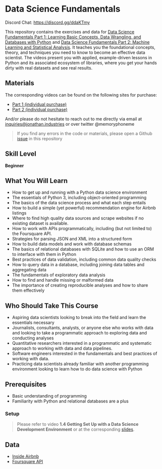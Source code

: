 # Data Science Fundamentals

Discord Chat: https://discord.gg/ddaKTmy

This repository contains the exercises and data for [Data Science Fundamentals Part 1: Learning Basic Concepts, Data Wrangling, and Databases with Python](https://learning.oreilly.com/videos/data-science-fundamentals/9780134660141) and [Data Science Fundamentals Part 2: Machine Learning and Statistical Analysis](https://learning.oreilly.com/videos/data-science-fundamentals/9780134778877). It teaches you the foundational concepts, theory, and techniques you need to know to become an effective data scientist. The videos present you with applied, example-driven lessons in Python and its associated ecosystem of libraries, where you get your hands dirty with real datasets and see real results.

## Materials

The corresponding videos can be found on the following sites for purchase:

* [Part 1 (individual purchase)](https://www.informit.com/store/data-science-fundamentals-part-1-complete-video-course-9780134660158)
* [Part 2 (individual purchase)](https://www.informit.com/store/data-science-fundamentals-part-2-complete-video-course-9780134778846)

And/or please do not hesitate to reach out to me directly via email at inquiries@jonathan.industries or over twitter @memoryphoneme

> If you find any errors in the code or materials, please open a Github [issue](https://github.com/jondinu/data-science-fundamentals/issues) in this repository

## Skill Level

__Beginner__

## What You Will Learn

* How to get up and running with a Python data science environment
* The essentials of Python 3, including object-oriented programming
* The basics of the data science process and what each step entails
* How to build a simple (yet powerful) recommendation engine for Airbnb listings
* Where to find high quality data sources and scrape websites if no existing dataset is available.
* How to work with APIs programmatically, including (but not limited to) the Foursquare API.
* Strategies for parsing JSON and XML into a structured form
* How to build data models and work with database schemas
* The basics of relational databases with SQLite and how to use an ORM to interface with them in Python
* Best practices of data validation, including common data quality checks
* How to query data in a database, including joining data tables and aggregating data
* The fundamentals of exploratory data analysis
* How to find and handle missing or malformed data
* The importance of creating reproducible analyses and how to share them effectively

## Who Should Take This Course

* Aspiring data scientists looking to break into the field and learn the essentials necessary
* Journalists, consultants, analysts, or anyone else who works with data and looking to take a programmatic approach to exploring data and conducting analyses
* Quantitative researchers interested in a programmatic and systematic approach to working with data and data pipelines.
* Software engineers interested in the fundamentals and best practices of working with data.
* Practicing data scientists already familiar with another programming environment looking to learn how to do data science with Python

## Prerequisites

* Basic understanding of programming
* Familiarity with Python and relational databases are a plus

### Setup

> Please refer to video __1.4 Getting Set Up with a Data Science Development Environment__ or at the corresponding [slides](slides/lesson1_introduction_to_data_science.pdf).

## Data

* [Inside Airbnb](http://insideairbnb.com/get-the-data.html)
* [Foursquare API](https://developer.foursquare.com/)

